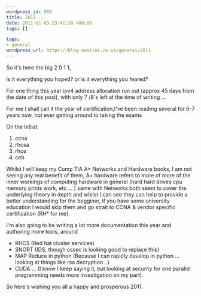 ```yaml
--- 
wordpress_id: 989
title: 2011 ...
date: 2011-01-03 23:41:28 +00:00
tags: []

tags: 
- general
wordpress_url: https://blog.oneiroi.co.uk/general/2011
---
```

So it's here the big 2 0 1 1,

Is it everything you hoped? or is it everything you feared?

For one thing this year ipv4 address allocation run out (approx 45 days from the date of this post), with only 7 /8's left at the time of writing ...

For me I shall call it the year of certification,I've been reading several for 6-7 years now, not ever getting around to taking the exams

On the hitlist:
<ol>
	<li>ccna</li>
	<li>rhcsa</li>
	<li>rhce</li>
	<li>ceh</li>
</ol>
Whilst I will keep my Comp TIA A+ Networks and Hardware books, I am not seeing any real benefit of them, A+ hardware refers to more of more of the inner workings of computing hardware in general (hard hard drives cpu memory prints work, etc ... ) same with Networks both seem to cover the underlying theory in depth and whilst I can see they can help to provide a better understanding for the begginer, if you have some university education I would skip them and go strait to CCNA &amp; vendor specific certification (RH* for me).

I'm also going to be writing a lot more documentation this year and authoring more tools, around
<ul>
	<li>RHCS (Red hat cluster services)</li>
	<li>SNORT (IDS, though ossec is looking good to replace this)</li>
	<li>MAP Reduce in python (Because I can rapidly develop in python ... looking at things like rsa decryption ..)</li>
	<li>CUDA ... (I know I keep saying it, but looking at security for one parallel programming needs more investigation on my part).</li>
</ul>
So here's wishing you all a happy and prosperous 2011.
